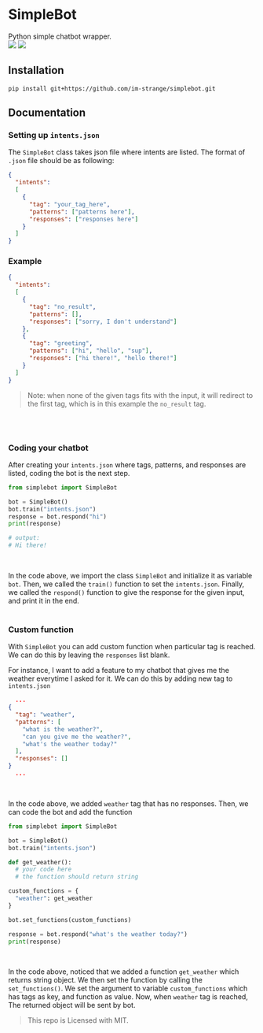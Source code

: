 # SimpleBot
Python simple chatbot wrapper. <br>![](https://badgen.net/badge/license/MIT/blue) ![](https://badgen.net/badge/simplebot/v1.0.0/blue)

## Installation

```
pip install git+https://github.com/im-strange/simplebot.git
```

## Documentation
### Setting up `intents.json`

The `SimpleBot` class takes json file where intents are listed.
The format of `.json` file should be as following:

```json
{
  "intents":
  [
    {
      "tag": "your_tag_here",
      "patterns": ["patterns here"],
      "responses": ["responses here"]
    }
  ]
}
```

### Example

```json
{
  "intents":
  [
    {
      "tag": "no_result",
      "patterns": [],
      "responses": ["sorry, I don't understand"]
    },
    {
      "tag": "greeting",
      "patterns": ["hi", "hello", "sup"],
      "responses": ["hi there!", "hello there!"]
    }
  ]
}
```

> Note: when none of the given tags fits with the input, it will redirect to the first tag, which is in this example the `no_result` tag.
<br>
<br>

### Coding your chatbot

After creating your `intents.json` where tags, patterns, and responses
are listed, coding the bot is the next step.

```py
from simplebot import SimpleBot

bot = SimpleBot()
bot.train("intents.json")
response = bot.respond("hi")
print(response)

# output:
# Hi there!
```
<br>

In the code above, we import the class `SimpleBot` and initialize it as variable `bot`.
Then, we called the `train()` function to set the `intents.json`. Finally, we called the `respond()` function to give the response for the given
input, and print it in the end.
<br><br>

### Custom function

With `SimpleBot` you can add custom function when particular tag is reached.
We can do this by leaving the `responses` list blank.
<br>

For instance, I want to add a feature to my chatbot that gives me the weather everytime I asked for it.
We can do this by adding new tag to `intents.json`

```json
  ...
{
  "tag": "weather",
  "patterns": [
    "what is the weather?", 
    "can you give me the weather?",
    "what's the weather today?"
  ],
  "responses": []
}
  ...
```
<br>

In the code above, we added `weather` tag that has no responses.
Then, we can code the bot and add the function

```py
from simplebot import SimpleBot

bot = SimpleBot()
bot.train("intents.json")

def get_weather():
  # your code here
  # the function should return string

custom_functions = {
  "weather": get_weather
}

bot.set_functions(custom_functions)

response = bot.respond("what's the weather today?")
print(response)
``` 
<br>

In the code above, noticed that we added a function `get_weather` which returns string object. We then set the function by calling the `set_functions()`. We set the argument to variable `custom_functions` which
has tags as key, and function as value. Now, when `weather` tag is reached,
The returned object will be sent by bot.
<br>

> This repo is Licensed with MIT.

